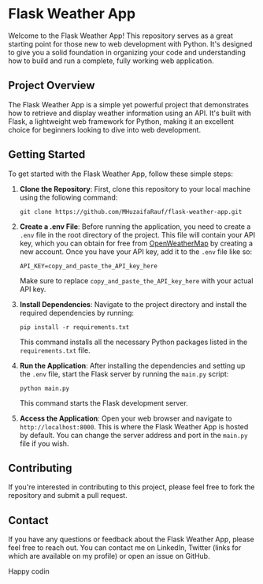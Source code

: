 # Flask Weather App

Welcome to the Flask Weather App! This repository serves as a great starting point for those new to web development with Python. It's designed to give you a solid foundation in organizing your code and understanding how to build and run a complete, fully working web application.

## Project Overview

The Flask Weather App is a simple yet powerful project that demonstrates how to retrieve and display weather information using an API. It's built with Flask, a lightweight web framework for Python, making it an excellent choice for beginners looking to dive into web development.

## Getting Started

To get started with the Flask Weather App, follow these simple steps:

1. **Clone the Repository**: First, clone this repository to your local machine using the following command:
   ```
   git clone https://github.com/MHuzaifaRauf/flask-weather-app.git
   ```

2. **Create a .env File**: Before running the application, you need to create a `.env` file in the root directory of the project. This file will contain your API key, which you can obtain for free from [OpenWeatherMap](https://openweathermap.org) by creating a new account. Once you have your API key, add it to the `.env` file like so:
   ```
   API_KEY=copy_and_paste_the_API_key_here
   ```
   Make sure to replace `copy_and_paste_the_API_key_here` with your actual API key.

3. **Install Dependencies**: Navigate to the project directory and install the required dependencies by running:
   ```
   pip install -r requirements.txt
   ```
   This command installs all the necessary Python packages listed in the `requirements.txt` file.

4. **Run the Application**: After installing the dependencies and setting up the `.env` file, start the Flask server by running the `main.py` script:
   ```
   python main.py
   ```
   This command starts the Flask development server.

5. **Access the Application**: Open your web browser and navigate to `http://localhost:8000`. This is where the Flask Weather App is hosted by default. You can change the server address and port in the `main.py` file if you wish.

## Contributing

If you're interested in contributing to this project, please feel free to fork the repository and submit a pull request.

## Contact

If you have any questions or feedback about the Flask Weather App, please feel free to reach out. You can contact me on LinkedIn, Twitter (links for which are available on my profile) or open an issue on GitHub.

Happy codin